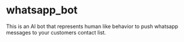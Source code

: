 # whatsapp_bot
This is an AI bot that represents human like behavior to push whatsapp messages to your customers contact list.
